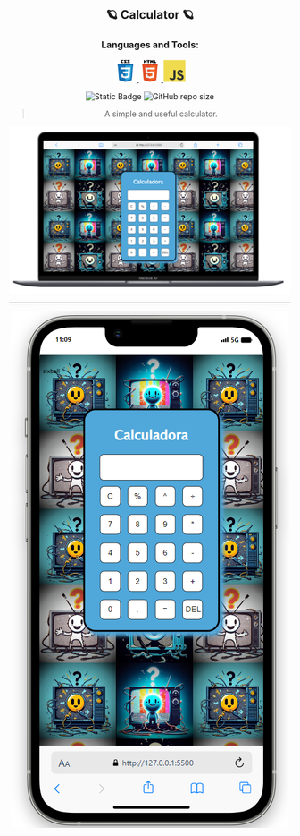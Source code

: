 
<h2 align="center" > 🪐 Calculator 🪐 </h2>

<h3 align="center">Languages and Tools:</h3>

<p align="center"> <a href="https://www.w3schools.com/css/" target="_blank" rel="noreferrer"> <img src="https://raw.githubusercontent.com/devicons/devicon/master/icons/css3/css3-original-wordmark.svg" alt="css3" width="40" height="40"/> </a> <a href="https://www.w3.org/html/" target="_blank" rel="noreferrer"> <img src="https://raw.githubusercontent.com/devicons/devicon/master/icons/html5/html5-original-wordmark.svg" alt="html5" width="40" height="40"/> </a> <a href="https://developer.mozilla.org/en-US/docs/Web/JavaScript" target="_blank" rel="noreferrer"> <img src="https://raw.githubusercontent.com/devicons/devicon/master/icons/javascript/javascript-original.svg" alt="javascript" width="40" height="40"/> </a> </p>

<div align="center">
  
![Static Badge](https://img.shields.io/badge/BALLWICTB-8A2BE2?style=flat-square&logo=blazor)
![GitHub repo size](https://img.shields.io/github/repo-size/Ballwictb/Calculator)


> A simple and useful calculator.

![En pc](./Present/laptop.png)

-------------------------------------------

![En movil](./Present/phone.png)

</div>
